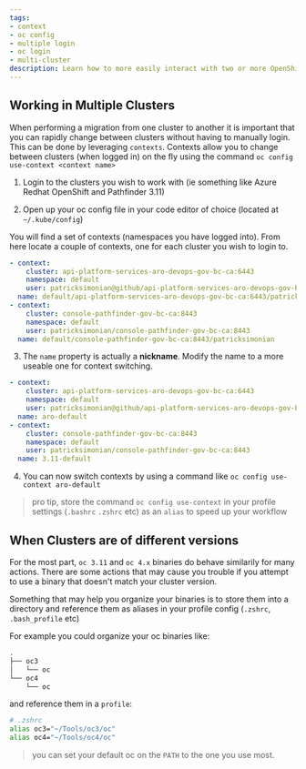 ```yaml
---
tags:
- context
- oc config
- multiple login
- oc login
- multi-cluster
description: Learn how to more easily interact with two or more OpenShift Clusters using contexts
---
```


## Working in Multiple Clusters

When performing a migration from one cluster to another it is important that you can rapidly change between clusters without having to 
manually login. This can be done by leveraging `contexts`. Contexts allow you to change between clusters (when logged in) on the fly using the command `oc config use-context <context name>`

1. Login to the clusters you wish to work with (ie something like Azure Redhat OpenShift and Pathfinder 3.11)

2. Open up your oc config file in your code editor of choice (located at `~/.kube/config`)

You will find a set of contexts (namespaces you have logged into). From here locate a couple of contexts, one for each cluster you wish to login to.
```yaml
- context:
    cluster: api-platform-services-aro-devops-gov-bc-ca:6443
    namespace: default
    user: patricksimonian@github/api-platform-services-aro-devops-gov-bc-ca:6443
  name: default/api-platform-services-aro-devops-gov-bc-ca:6443/patricksimonian@github
- context:
    cluster: console-pathfinder-gov-bc-ca:8443
    namespace: default
    user: patricksimonian/console-pathfinder-gov-bc-ca:8443
  name: default/console-pathfinder-gov-bc-ca:8443/patricksimonian
```

3. The `name` property is actually a __nickname__. Modify the name to a more useable one for context switching.

```yaml
- context:
    cluster: api-platform-services-aro-devops-gov-bc-ca:6443
    namespace: default
    user: patricksimonian@github/api-platform-services-aro-devops-gov-bc-ca:6443
  name: aro-default
- context:
    cluster: console-pathfinder-gov-bc-ca:8443
    namespace: default
    user: patricksimonian/console-pathfinder-gov-bc-ca:8443
  name: 3.11-default
```

4. You can now switch contexts by using a command like `oc config use-context aro-default`
> pro tip, store the command `oc config use-context` in your profile settings (`.bashrc` `.zshrc` etc) as an `alias` to speed up your workflow


## When Clusters are of different versions

For the most part, `oc 3.11` and `oc 4.x` binaries do behave similarily for many actions. There are some actions that may cause you trouble if you attempt to use a binary that doesn't match your cluster version. 

Something that may help you organize your binaries is to store them into a directory and reference them as aliases in your profile config (`.zshrc`, `.bash_profile` etc)

For example you could organize your oc binaries like:

```sh
.
├── oc3
│   └── oc
└── oc4
    └── oc
```

and reference them in a `profile`:

```sh
# .zshrc
alias oc3="~/Tools/oc3/oc"
alias oc4="~/Tools/oc4/oc"
```
> you can set your default oc on the `PATH` to the one you use most. 